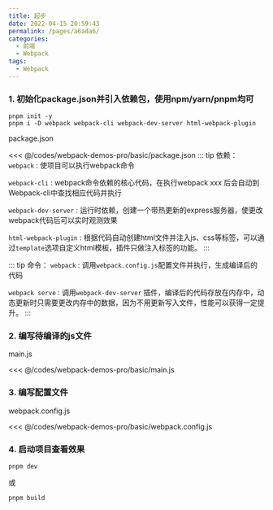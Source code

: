 ```yaml
---
title: 起步
date: 2022-04-15 20:59:43
permalink: /pages/a6ada6/
categories:
  - 前端
  - Webpack
tags:
  - Webpack
---
```


### 1. 初始化package.json并引入依赖包，使用npm/yarn/pnpm均可
```
pnpm init -y
pnpm i -D webpack webpack-cli webpack-dev-server html-webpack-plugin
```

package.json

<<< @/codes/webpack-demos-pro/basic/package.json
::: tip 依赖：
`webpack` : 使项目可以执行webpack命令

`webpack-cli` : webpack命令依赖的核心代码，在执行webpack xxx 后会自动到Webpack-cli中查找相应代码并执行

`webpack-dev-server` : 运行时依赖，创建一个带热更新的express服务器，使更改webpack代码后可以实时观测效果

`html-webpack-plugin` : 根据代码自动创建html文件并注入js、css等标签，可以通过`template`选项自定义html模板，插件只做注入标签的功能。
:::

::: tip 命令：
`webpack` :  调用`webpack.config.js`配置文件并执行，生成编译后的代码

`webpack serve` :  调用`webpack-dev-server` 插件，编译后的代码存放在内存中，动态更新时只需要更改内存中的数据，因为不用更新写入文件，性能可以获得一定提升。
:::

### 2. 编写待编译的js文件

main.js

<<< @/codes/webpack-demos-pro/basic/main.js

### 3. 编写配置文件

webpack.config.js

<<< @/codes/webpack-demos-pro/basic/webpack.config.js

### 4. 启动项目查看效果
```
pnpm dev 
```
或
```
pnpm build
```
